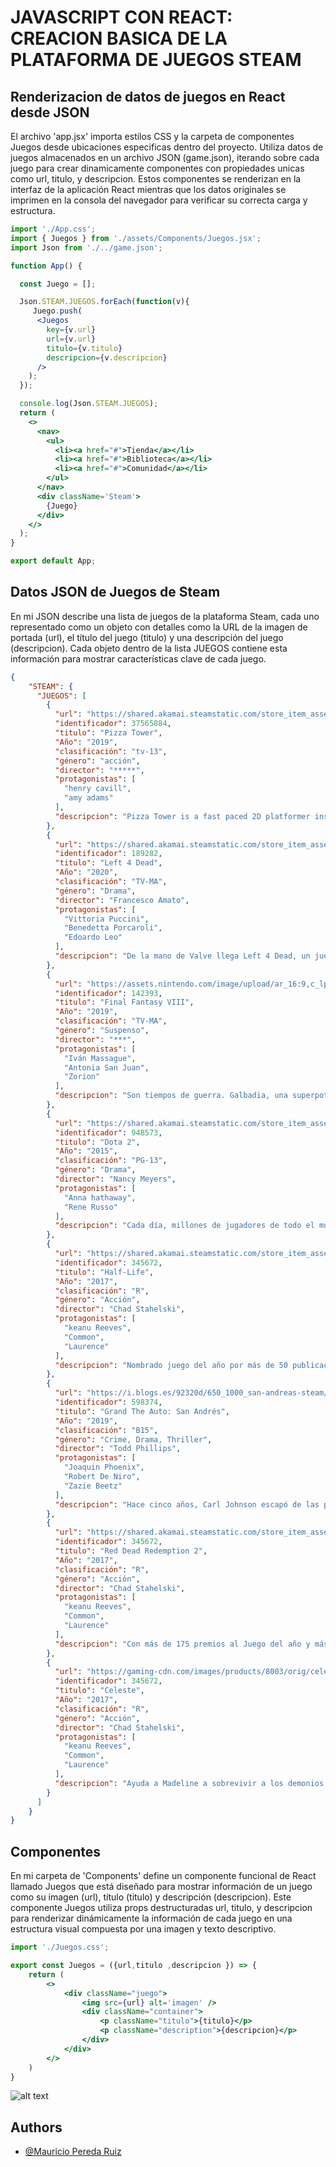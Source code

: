 # JAVASCRIPT CON REACT: CREACION BASICA DE LA PLATAFORMA DE JUEGOS STEAM

## Renderizacion de datos de juegos en React desde JSON

El archivo 'app.jsx' importa estilos CSS y la carpeta de componentes Juegos desde ubicaciones especificas dentro del proyecto. Utiliza datos de juegos almacenados en un archivo JSON (game.json), iterando sobre cada juego para crear dinamicamente componentes con propiedades unicas como url, titulo, y descripcion. Estos componentes se renderizan en la interfaz de la aplicación React mientras que los datos originales se imprimen en la consola del navegador para verificar su correcta carga y estructura.

```jsx
import './App.css';
import { Juegos } from './assets/Components/Juegos.jsx';
import Json from './../game.json';

function App() {

  const Juego = [];

  Json.STEAM.JUEGOS.forEach(function(v){
     Juego.push(
      <Juegos
        key={v.url} 
        url={v.url}
        titulo={v.titulo}
        descripcion={v.descripcion}
      />
    );
  });

  console.log(Json.STEAM.JUEGOS);
  return (
    <>
      <nav>
        <ul>
          <li><a href="#">Tienda</a></li>
          <li><a href="#">Biblioteca</a></li>
          <li><a href="#">Comunidad</a></li>
        </ul>
      </nav>
      <div className='Steam'>
        {Juego} 
      </div>
    </>
  );
}

export default App;
```


## Datos JSON de Juegos de Steam

En mi JSON describe una lista de juegos de la plataforma Steam, cada uno representado como un objeto con detalles como la URL de la imagen de portada (url), el título del juego (titulo) y una descripción del juego (descripcion). Cada objeto dentro de la lista JUEGOS contiene esta información para mostrar características clave de cada juego.

```json
{
    "STEAM": {
      "JUEGOS": [
        {
          "url": "https://shared.akamai.steamstatic.com/store_item_assets/steam/apps/2231450/capsule_616x353.jpg?t=1712946444",
          "identificador": 37565884,
          "titulo": "Pizza Tower",
          "Año": "2019",
          "clasificación": "tv-13",
          "género": "acción",
          "director": "*****",
          "protagonistas": [
            "henry cavill",
            "amy adams"
          ],
          "descripcion": "Pizza Tower is a fast paced 2D platformer inspired by the Wario Land series, with an emphasis on movement, exploration and score attack."
        },
        {
          "url": "https://shared.akamai.steamstatic.com/store_item_assets/steam/apps/500/capsule_616x353.jpg?t=1718138026",
          "identificador": 189282,
          "titulo": "Left 4 Dead",
          "Año": "2020",
          "clasificación": "TV-MA",
          "género": "Drama",
          "director": "Francesco Amato",
          "protagonistas": [
            "Vittoria Puccini",
            "Benedetta Porcaroli",
            "Edoardo Leo"
          ],
          "descripcion": "De la mano de Valve llega Left 4 Dead, un juego cooperativo de acción y terror en el que hasta cuatro jugadores se enfrentan a hordas de zombis y a terroríficos monstruos mutantes en una épica lucha por la supervivencia."
        },
        {
          "url": "https://assets.nintendo.com/image/upload/ar_16:9,c_lpad,w_1240/b_white/f_auto/q_auto/ncom/software/switch/70010000019037/1f609577d7c4f00a85b762bb56fcec55f3ebba9b0ca77292ec11626f3d804dc2",
          "identificador": 142393,
          "titulo": "Final Fantasy VIII",
          "Año": "2019",
          "clasificación": "TV-MA",
          "género": "Suspenso",
          "director": "***",
          "protagonistas": [
            "Iván Massague",
            "Antonia San Juan",
            "Zorion"
          ],
          "descripcion": "Son tiempos de guerra. Galbadia, una superpotencia mundial, declara la guerra a Dollet, un país vecino cuya academia militar alberga a dos verdaderas personalidades: el exaltado Seifer y el lobo solitario Squall Leonhart"
        },
        {
          "url": "https://shared.akamai.steamstatic.com/store_item_assets/steam/apps/570/header.jpg?t=1719426369",
          "identificador": 948573,
          "titulo": "Dota 2",
          "Año": "2015",
          "clasificación": "PG-13",
          "género": "Drama",
          "director": "Nancy Meyers",
          "protagonistas": [
            "Anna hathaway",
            "Rene Russo"
          ],
          "descripcion": "Cada día, millones de jugadores de todo el mundo entran en batalla como uno de los más de cien héroes de Dota. Y no importa si es su décima hora de juego o la milésima, siempre hay algo nuevo que descubrir"
        },
        {
          "url": "https://shared.akamai.steamstatic.com/store_item_assets/steam/apps/70/header.jpg?t=1700269108",
          "identificador": 345672,
          "titulo": "Half-Life",
          "Año": "2017",
          "clasificación": "R",
          "género": "Acción",
          "director": "Chad Stahelski",
          "protagonistas": [
            "keanu Reeves",
            "Common",
            "Laurence"
          ],
          "descripcion": "Nombrado juego del año por más de 50 publicaciones, la ópera prima de Valve mezcla acción y aventuras con una tecnología galardonada con varios premios, en un mundo terriblemente realista en el que los jugadores deberán esforzarse por sobrevivir."
        },
        {
          "url": "https://i.blogs.es/92320d/650_1000_san-andreas-steam/650_1200.jpg",
          "identificador": 598374,
          "titulo": "Grand The Auto: San Andrés",
          "Año": "2019",
          "clasificación": "B15",
          "género": "Crime, Drama, Thriller",
          "director": "Todd Phillips",
          "protagonistas": [
            "Joaquin Phoenix",
            "Robert De Niro",
            "Zazie Beetz"
          ],
          "descripcion": "Hace cinco años, Carl Johnson escapó de las presiones de la vida en Los Santos, San Andreas... una ciudad desgarrada por los problemas de pandillas, las drogas y la corrupción. Donde las estrellas de cine y los millonarios hacen todo lo posible para evitar a los traficantes y pandilleros."
        },
        {
          "url": "https://shared.akamai.steamstatic.com/store_item_assets/steam/apps/1174180/header.jpg?t=1714055653",
          "identificador": 345672,
          "titulo": "Red Dead Redemption 2",
          "Año": "2017",
          "clasificación": "R",
          "género": "Acción",
          "director": "Chad Stahelski",
          "protagonistas": [
            "keanu Reeves",
            "Common",
            "Laurence"
          ],
          "descripcion": "Con más de 175 premios al Juego del año y más de 250 valoraciones perfectas, Red Dead Redemption 2 es la épica historia de Arthur Morgan y la banda de Van der Linde, que huyen por toda América en el albor de una nueva era. También incluye acceso al mundo multijugador compartido de Red Dead Online."
        },
        {
          "url": "https://gaming-cdn.com/images/products/8003/orig/celeste-pc-mac-juego-steam-cover.jpg?v=1705489821",
          "identificador": 345672,
          "titulo": "Celeste",
          "Año": "2017",
          "clasificación": "R",
          "género": "Acción",
          "director": "Chad Stahelski",
          "protagonistas": [
            "keanu Reeves",
            "Common",
            "Laurence"
          ],
          "descripcion": "Ayuda a Madeline a sobrevivir a los demonios de su interior en su viaje hasta la cima de la montaña Celeste, en este ajustadísimo plataforma, obra de los creadores de TowerFall. Enfréntate a cientos de desafíos diseñados a mano, devela retorcidos secretos y, y reconstruye el misterio de la montaña."
        }
      ]
    }
}
```

## Componentes 

En mi carpeta de 'Components' define un componente funcional de React llamado Juegos que está diseñado para mostrar información de un juego como su imagen (url), título (titulo) y descripción (descripcion). Este componente Juegos utiliza props destructuradas url, titulo, y descripcion para renderizar dinámicamente la información de cada juego en una estructura visual compuesta por una imagen y texto descriptivo.

```jsx
import './Juegos.css';

export const Juegos = ({url,titulo ,descripcion }) => {
    return (
        <>
            <div className="juego">
                <img src={url} alt='imagen' />
                <div className="container">
                    <p className="titulo">{titulo}</p>
                    <p className="description">{descripcion}</p>
                </div>
            </div>
        </>
    )
}
```

![alt text](image-1.png)

## Authors

- [@Mauricio Pereda Ruiz](https://github.com/MauriPereda05)